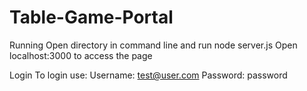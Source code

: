 # Table-Game-Portal

Running
Open directory in command line and run node server.js
Open localhost:3000 to access the page

Login
To login use: 
  Username: test@user.com
  Password: password